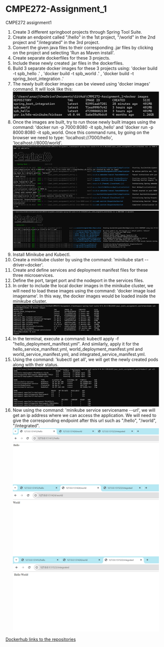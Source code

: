 # CMPE272-Assignment_1
CMPE272 assignment1

1. Create 3 different springboot projects through Spring Tool Suite.
2. Create an endpoint called "/hello" in the 1st project, "/world" in the 2nd project and "/integrated" in the 3rd project.
3. Convert the given java files to their corresponding .jar files by clicking on the project and selecting 'Run as Maven install'.
4. Create separate dockerfiles for these 3 projects.
5. Include these newly created .jar files in the dockerfiles.
6. Build 3 separate docker images for these 3 projects using: 'docker build -t spb_hello .' , 'docker build -t spb_world .' , 'docker build -t spring_boot_integration .'
7. The newly built docker images can be viewed using 'docker images' command. It will look like this:
![docker images command](docker_images.png)
8. Once the images are built, try to run those newly built images using the command: 'docker run -p 7000:8080 -it spb_hello' and 'docker run -p 8000:8080 -it spb_world. Once this command runs, by going on the browser we need to type: 'localhost://7000/hello', 'localhost://8000/world'.
![docker run hello](docker_run_hello.png)
![docker run world](docker_run_world.png)
9. Install Minikube and Kubectl.
10. Create a minikube cluster by using the command: 'minikube start --driver=docker'.
11. Create and define services and deployment manifest files for these three microservices.
12. Define the port, target port and the nodeport in the services files.
13. In order to include the local docker images in the minikube cluster, we will need to load these images using the command: 'docker image load imagename'. In this way, the docker images would be loaded inside the minikube cluster.
 ![docker images inside minikube](docker_images_inside_minikube.png)
14. In the terminal, execute a command: kubectl apply -f "hello_deployment_manifest.yml". And similarly, apply it for the hello_service_manifest.yml, world_deployment_manifest.yml and world_service_manifest.yml, and integrated_service_manifest.yml.
15. Using the command: 'kubectl get all', we will get the newly created pods along with their status.
![kubectl get all command](kubectl_get_all.png)
16. Now using the command: 'minikube service servicename --url', we will get an ip address where we can access the application. We will need to give the corresponding endpoint after this url such as "/hello", "/world", "/integrated".
![hello-service](hello.png)
![world-service](world.png)
![integrated-hello world-service](integrated_hello_world.png)

[Dockerhub links to the repositories](https://hub.docker.com/repositories/jaaij)

